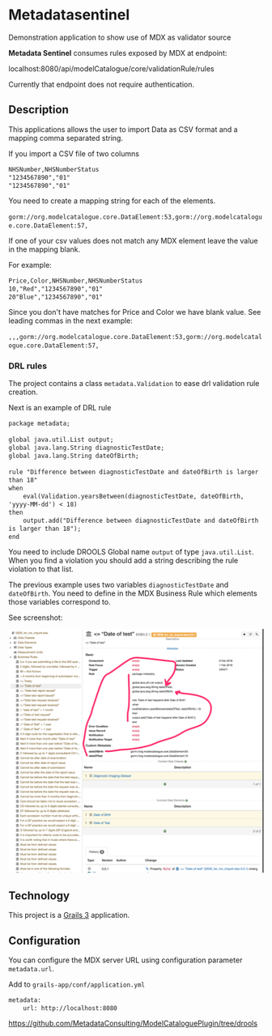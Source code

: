 # Metadatasentinel

Demonstration application to show use of MDX as validator source



**Metadata Sentinel** consumes rules exposed by MDX at endpoint: 

localhost:8080/api/modelCatalogue/core/validationRule/rules

Currently that endpoint does not require authentication.

## Description

This applications allows the user to import Data as CSV format and a mapping comma separated string. 

If you import a CSV file of two columns

```
NHSNumber,NHSNumberStatus
"1234567890","01"
"1234567890","01" 
```

You need to create a mapping string for each of the elements.

`gorm://org.modelcatalogue.core.DataElement:53,gorm://org.modelcatalogue.core.DataElement:57,` 

If one of your csv values does not match any MDX element leave the value in the mapping blank.

For example: 

  ```
Price,Color,NHSNumber,NHSNumberStatus
10,"Red","1234567890","01"
20"Blue","1234567890","01" 
  ```
  
Since you don't have matches for Price and Color we have blank value. See leading commas in the next example:
  
`,,,gorm://org.modelcatalogue.core.DataElement:53,gorm://org.modelcatalogue.core.DataElement:57,`  

### DRL rules

The project contains a class `metadata.Validation` to ease drl validation rule creation.

Next is an example of DRL rule 

```
package metadata;

global java.util.List output;
global java.lang.String diagnosticTestDate;
global java.lang.String dateOfBirth;

rule "Difference between diagnosticTestDate and dateOfBirth is larger than 18"
when
    eval(Validation.yearsBetween(diagnosticTestDate, dateOfBirth, 'yyyy-MM-dd') < 18)
then
    output.add("Difference between diagnosticTestDate and dateOfBirth is larger than 18");
end 
```

You need to include  DROOLS Global name `output` of type `java.util.List`. When you find a violation you should add a string describing the rule violation to that list.

The previous example uses two variables `diagnosticTestDate` and `dateOfBirth`. You need to define in 
the MDX Business Rule which elements those variables correspond to. 

See screenshot: 

![MDX Business Rules Extensions Values](screenshot.png)
  

## Technology
 
This project is a [Grails 3](http://grails.org) application.

## Configuration 

You can configure the MDX server URL using configuration parameter `metadata.url`. 

Add to `grails-app/conf/application.yml`

```
metadata:
    url: http://localhost:8080
```



https://github.com/MetadataConsulting/ModelCataloguePlugin/tree/drools 

